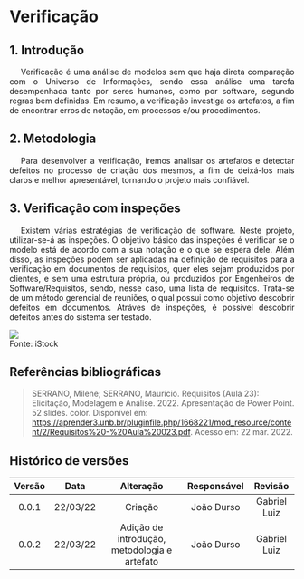 # Verificação

## 1. Introdução

<p style="text-indent: 20px; text-align: justify">
Verificação é uma análise de modelos sem que haja direta comparação com o Universo de Informações, sendo essa análise uma tarefa desempenhada tanto por seres humanos, como por software, segundo regras bem definidas. Em resumo, a verificação investiga os artefatos, a fim de encontrar erros de notação, em processos e/ou procedimentos. 
</p>

## 2. Metodologia

<p style="text-indent: 20px; text-align: justify">
Para desenvolver a verificação, iremos analisar os artefatos e detectar defeitos no processo de criação dos mesmos, a fim de deixá-los mais claros e melhor apresentável, tornando o projeto mais confiável.
</p>

## 3. Verificação com inspeções

<p style="text-indent: 20px; text-align: justify">
Existem várias estratégias de verificação de software. Neste projeto, utilizar-se-á as inspeções. O objetivo básico das inspeções é verificar se o modelo está de acordo com a sua notação e o que se espera dele. Além disso, as inspeções podem ser aplicadas na definição de requisitos para a verificação em documentos de requisitos, quer eles sejam produzidos por clientes, e sem uma estrutura própria, ou produzidos por Engenheiros de Software/Requisitos, sendo, nesse caso, uma lista de requisitos. Trata-se de um método gerencial de reuniões, o qual possui como objetivo descobrir defeitos em documentos. Atráves de inspeções, é possível descobrir defeitos antes do sistema ser testado.
</p>


<div class="container">
    <div class="row">
        <div class="col">
            <img src="https://raw.githubusercontent.com/Requisitos-de-Software/2021.2-MedSUS/main/docs/assets/inspector_image.png">
            <figcaption>Fonte: iStock</figcaption>
        </div>
    </div>
</div>

## Referências bibliográficas

> SERRANO, Milene; SERRANO, Maurício. Requisitos (Aula 23): Elicitação, Modelagem e Análise. 2022. Apresentação de Power Point. 52 slides. color. Disponível em: https://aprender3.unb.br/pluginfile.php/1668221/mod_resource/content/2/Requisitos%20-%20Aula%20023.pdf. Acesso em: 22 mar. 2022.

## Histórico de versões

| Versão |   Data   |                  Alteração                   | Responsável |   Revisão    |
| :----: | :------: | :------------------------------------------: | :---------: | :----------: |
| 0.0.1  | 22/03/22 |                   Criação                    | João Durso  | Gabriel Luiz |
| 0.0.2  | 22/03/22 | Adição de introdução, metodologia e artefato | João Durso  | Gabriel Luiz |
